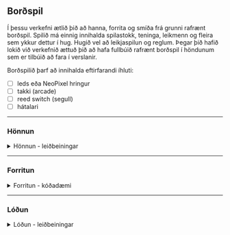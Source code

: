 <!--
Punktar:
- 3 dagar (2 dagar of lítið og langir dagar)
- Gera kóðatemplate fyrir spil
- einfalda kóðadæmin enn frekar og fækka.
- skoða tónlist sem virkar með pazzive buzzer, virðist ekki ráða við alla tóna.
- halda lóðun í lágmarki, nota frekar led strip og neopixel hringi.
- of langur tími í að hanna spilið, hafa skýrari mörk og hafa flækustigið í lágmarki.
-->

## Borðspil 
Í þessu verkefni ætlið þið að hanna, forrita og smíða frá grunni rafrænt borðspil. Spilið má einnig innihalda spilastokk, teninga, leikmenn og fleira sem ykkur dettur í hug. Hugið vel að leikjaspilun og reglum. Þegar þið hafið lokið við verkefnið ættuð þið að hafa fullbúið rafrænt borðspil í höndunum sem er tilbúið að fara í verslanir.

Borðspilið þarf að innihalda eftirfarandi íhluti:

- [ ] leds eða NeoPixel hringur
- [ ] takki (arcade)
- [ ] reed switch (segull)
- [ ] hátalari 

<!--
> [rafræn borðspil](https://boardgamegeek.com/boardgamecategory/1072/electronic) fyrir hugmyndavinnu.
-->

---

### Hönnun
<details>
<summary>Hönnun - leiðbeiningar</summary>
<br>
  
Við ætlum að nota [Inkscape](https://github.com/GunnarThorunnarson/Bordspil/blob/main/Inkscape.md) forritð til að teikna og hanna borðspilið.

1. Náðu í [stórt lok](https://github.com/GunnarThorunnarson/Bordspil/blob/main/bordspil_lok_V24.svg) eða [lítið lok](https://github.com/GunnarThorunnarson/Bordspil/blob/main/Bordspil_lok(235x400).svg) og opnaðu það í Inkscape. 
1. Leitaðu á WWW Til að fá hugmyndir fyrir borðspil _Board game template_. 
1. Mál á götum, svartur litur er notaður fyrir laserskurð (skera í gegn):
   * Led (5 mm): Gat: 5 mm þvermál
   * Arcade takki (stór 100 mm): Gat: 25mm þvermál (eða 94 mm þvermál).   
   * Arcade takki (mið 65 mm): Gat 25 mm þvermál (eða 58mm þvermál).
   * Arcade takki (lítill 28 mm): Gat: 25 mm þvermál
1. Skrifið spilaleiðbeiningar á toppinn.

</details>

---


### Forritun
<details>
<summary>Forritun - kóðadæmi</summary>
<br>

1. [Innbyggt LED (blink)](https://github.com/GunnarThorunnarson/Bordspil/blob/main/MicroPython/blink.py)
1. [LED pera og brauðbretti](https://github.com/GunnarThorunnarson/Bordspil/blob/main/MicroPython/led_breadboard.py)
1. [Takki og LED](https://github.com/GunnarThorunnarson/Bordspil/blob/main/MicroPython/takki_led.py)
1. [Reed switch (segull)](https://github.com/GunnarThorunnarson/Bordspil/blob/main/MicroPython/reedswitch.py)
1. [Hljóð (Passive Buzzer)](https://github.com/GunnarThorunnarson/Bordspil/blob/main/MicroPython/PassiveBuzzer.py)  og [nótur og tíðni](https://muted.io/note-frequencies/)
1. [Hljóð og takki](https://github.com/GunnarThorunnarson/Bordspil/blob/main/MicroPython/Buzzer_takki.py)
1. [Random](https://github.com/GunnarThorunnarson/Bordspil/blob/main/MicroPython/random.py)
1. [NeoPixel hringur](https://github.com/GunnarThorunnarson/Bordspil/blob/main/MicroPython/NeoPixel.py) _og LED strip_
    
:warning: **Ekki nota pinna; GPIO0, GPIO3, GPIO19, GPIO20, GPIO45, GPIO46.** :warning:

<!--
- [Lag (Passive Buzzer)](https://github.com/GunnarThorunnarson/Bordspil/blob/main/MicroPython/lag.py)
https://github.com/james1236/buzzer_music?tab=readme-ov-file
-->

</details>

---

### Lóðun 
<details>
<summary>Lóðun - leiðbeiningar</summary>
<br>

#### Aðstaða og öryggi

1. Hafa gott loftrými, t.d. opinn gluggi og vifta, ekki anda að þér reyknum.
1. Nota öryggisgleraugu.
1. Hafa undirlag sem þolir hita.
1. Passa snúrur og umgengni í kring.
1. Mundu að slökkva á lóðunartækinu í lok tímans.
1. Muna að þvo vel hendur eftir að hafa lóðað, blýagnir á höndum.
1. Nota rakan svamp til að hreinsa odd í byrjun og í lokin.
1. Hreinsaðu odd í hvert sinn sem þú lóðar.
1. 315 gráður Celsíur fyrir snögga lóðun á punktum, 60/40 tin (60% tin, 40% blý)
1. 370 gráður fyrir holur snögglega, 60/40 tin.
1. Ef of mikill hiti eða of lengi þá hætta á að bræða rásir (e. circuits).
1. Ef of lítill hiti þá færðu kalda lóðningu (e. cold solder joint) sem lítur út einsog dropi.

---

#### Tutorial og sýnidæmi
1. [Soldering, setup](https://www.instructables.com/lesson/Soldering-1/) 
1. [Algeng mistök](https://learn.adafruit.com/adafruit-guide-excellent-soldering/common-problems)
1. [Að lóða og aflóða](https://learn.adafruit.com/collins-lab-soldering) (myndband)
1. [How to solder header pins](https://youtu.be/8Z-2wPWGnqE?t=124) (myndband)

</details>

<!--
## GAMALT - ARDUINO
[Arduino nano](https://www.studiopieters.nl/arduino-nano-pinout/)
### Kóðadæmi:
1. [Blink](https://learn.adafruit.com/adafruit-arduino-lesson-2-leds/blinking-the-led)
1. [Takki](https://docs.arduino.cc/tutorials/generic/digital-input-pullup)
1. [Buzzer](https://www.circuitbasics.com/how-to-use-active-and-passive-buzzers-on-the-arduino/#:~:text=Passive%20buzzers%20need%20a%20square,(pin%2C%20frequency%2C%20duration)%3B) og velja [lög](https://projecthub.arduino.cc/tmekinyan/playing-popular-songs-with-arduino-and-a-buzzer-546f4a)
1. [reed switch](https://lastminuteengineers.com/reed-switch-arduino-tutorial/?utm_content=cmp-true)
1. [Random](https://reference.arduino.cc/reference/en/language/functions/random-numbers/random/)
#### Málfræði 
- breytur, HIGH/LOW, OUTPUT/INPUT, int/long, if/else og == 
- setup(), loop(), pinMode(), digitalWrite(), digitalRead(), analogRead(), delay(), Serial.begin(), Serial.println(), tone(), noTone, random(), randomSeed()
> driver CH340 rekilinn https://sparks.gogo.co.nz/ch340.html
-->

